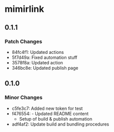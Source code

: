 # mimirlink

## 0.1.1

### Patch Changes

- 84fc4f1: Updated actions
- 5f7d49a: Fixed automation stuff
- 3578f8a: Updated action
- 346bc8e: Updated publish page

## 0.1.0

### Minor Changes

- c5fe3c7: Added new token for test
- f476554: - Updated README content
  - Setup of build & publish automation
- adf4af2: Update build and bundling procedures
